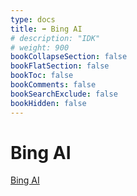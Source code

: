 ```yaml
---
type: docs
title: ➡️ Bing AI
# description: "IDK"
# weight: 900
bookCollapseSection: false
bookFlatSection: false
bookToc: false
bookComments: false
bookSearchExclude: false
bookHidden: false
---
```


# Bing AI

[Bing AI](/xcom/ai/chat/bing-ai/)
